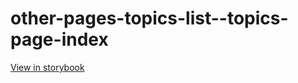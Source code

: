 # other-pages-topics-list--topics-page-index

[View in storybook](https://raw.githack.com/Independent-Digital-News-and-Media-Ltd/standard-pwamp-sb/PR-876-sb/index.html?path=/story/other-pages-topics-list--topics-page-index)